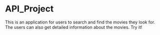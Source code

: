 # API_Project

This is an application for users to search and find the movies they look for. The users can also get detailed information about the movies. Try it!
